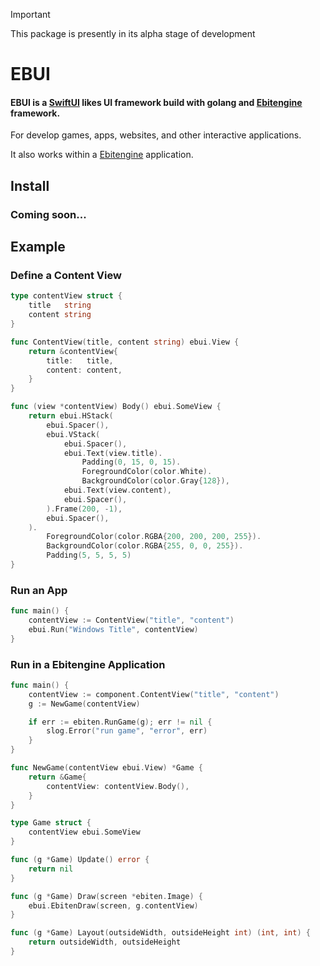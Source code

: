 > [!IMPORTANT]
> This package is presently in its alpha stage of development

# EBUI

#### EBUI is a [SwiftUI](https://developer.apple.com/documentation/swiftui) likes UI framework build with golang and [Ebitengine](https://github.com/hajimehoshi/ebiten) framework.

For develop games, apps, websites, and other interactive applications.

It also works within a [Ebitengine](https://github.com/hajimehoshi/ebiten) application.

## Install

### Coming soon...

## Example

### Define a Content View

```go
type contentView struct {
	title   string
	content string
}

func ContentView(title, content string) ebui.View {
	return &contentView{
		title:   title,
		content: content,
	}
}

func (view *contentView) Body() ebui.SomeView {
	return ebui.HStack(
		ebui.Spacer(),
		ebui.VStack(
			ebui.Spacer(),
			ebui.Text(view.title).
				Padding(0, 15, 0, 15).
				ForegroundColor(color.White).
				BackgroundColor(color.Gray{128}),
			ebui.Text(view.content),
			ebui.Spacer(),
		).Frame(200, -1),
		ebui.Spacer(),
	).
		ForegroundColor(color.RGBA{200, 200, 200, 255}).
		BackgroundColor(color.RGBA{255, 0, 0, 255}).
		Padding(5, 5, 5, 5)
}
```

### Run an App

```go
func main() {
	contentView := ContentView("title", "content")
	ebui.Run("Windows Title", contentView)
}
```

### Run in a Ebitengine Application

```go
func main() {
	contentView := component.ContentView("title", "content")
	g := NewGame(contentView)

	if err := ebiten.RunGame(g); err != nil {
		slog.Error("run game", "error", err)
	}
}

func NewGame(contentView ebui.View) *Game {
	return &Game{
		contentView: contentView.Body(),
	}
}

type Game struct {
	contentView ebui.SomeView
}

func (g *Game) Update() error {
	return nil
}

func (g *Game) Draw(screen *ebiten.Image) {
	ebui.EbitenDraw(screen, g.contentView)
}

func (g *Game) Layout(outsideWidth, outsideHeight int) (int, int) {
	return outsideWidth, outsideHeight
}
```
